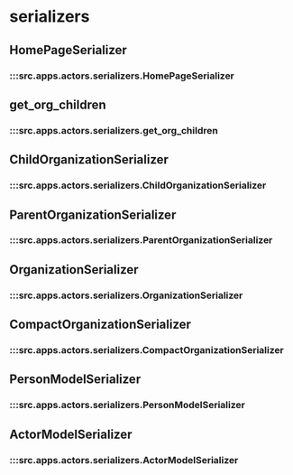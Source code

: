 # serializers

## HomePageSerializer

### :::src.apps.actors.serializers.HomePageSerializer

## get_org_children

### :::src.apps.actors.serializers.get_org_children

## ChildOrganizationSerializer

### :::src.apps.actors.serializers.ChildOrganizationSerializer

## ParentOrganizationSerializer

### :::src.apps.actors.serializers.ParentOrganizationSerializer

## OrganizationSerializer

### :::src.apps.actors.serializers.OrganizationSerializer

## CompactOrganizationSerializer

### :::src.apps.actors.serializers.CompactOrganizationSerializer

## PersonModelSerializer

### :::src.apps.actors.serializers.PersonModelSerializer

## ActorModelSerializer

### :::src.apps.actors.serializers.ActorModelSerializer

